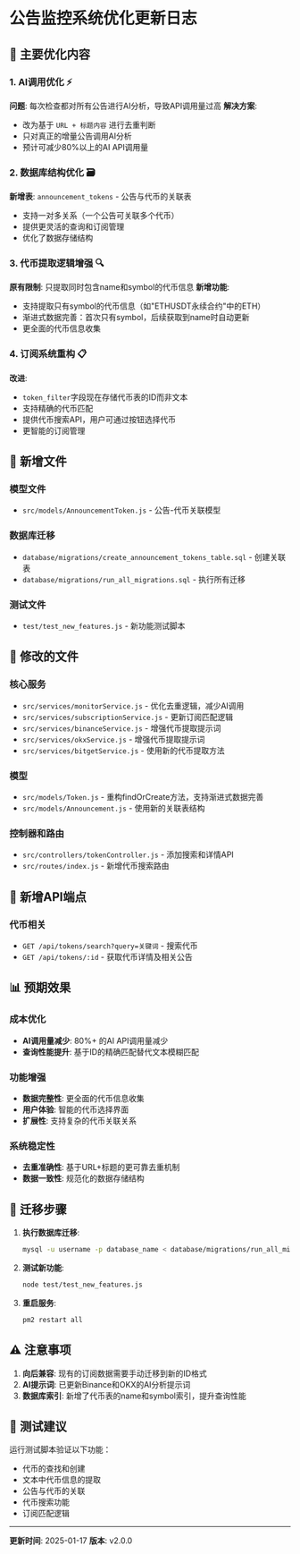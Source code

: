 # 公告监控系统优化更新日志

## 🚀 主要优化内容

### 1. AI调用优化 ⚡
**问题**: 每次检查都对所有公告进行AI分析，导致API调用量过高
**解决方案**: 
- 改为基于 `URL + 标题内容` 进行去重判断
- 只对真正的增量公告调用AI分析
- 预计可减少80%以上的AI API调用量

### 2. 数据库结构优化 🗃️
**新增表**: `announcement_tokens` - 公告与代币的关联表
- 支持一对多关系（一个公告可关联多个代币）
- 提供更灵活的查询和订阅管理
- 优化了数据存储结构

### 3. 代币提取逻辑增强 🔍
**原有限制**: 只提取同时包含name和symbol的代币信息
**新增功能**:
- 支持提取只有symbol的代币信息（如"ETHUSDT永续合约"中的ETH）
- 渐进式数据完善：首次只有symbol，后续获取到name时自动更新
- 更全面的代币信息收集

### 4. 订阅系统重构 📋
**改进**:
- `token_filter`字段现在存储代币表的ID而非文本
- 支持精确的代币匹配
- 提供代币搜索API，用户可通过按钮选择代币
- 更智能的订阅管理

## 📁 新增文件

### 模型文件
- `src/models/AnnouncementToken.js` - 公告-代币关联模型

### 数据库迁移
- `database/migrations/create_announcement_tokens_table.sql` - 创建关联表
- `database/migrations/run_all_migrations.sql` - 执行所有迁移

### 测试文件
- `test/test_new_features.js` - 新功能测试脚本

## 🔧 修改的文件

### 核心服务
- `src/services/monitorService.js` - 优化去重逻辑，减少AI调用
- `src/services/subscriptionService.js` - 更新订阅匹配逻辑
- `src/services/binanceService.js` - 增强代币提取提示词
- `src/services/okxService.js` - 增强代币提取提示词
- `src/services/bitgetService.js` - 使用新的代币提取方法

### 模型
- `src/models/Token.js` - 重构findOrCreate方法，支持渐进式数据完善
- `src/models/Announcement.js` - 使用新的关联表结构

### 控制器和路由
- `src/controllers/tokenController.js` - 添加搜索和详情API
- `src/routes/index.js` - 新增代币搜索路由

## 🚀 新增API端点

### 代币相关
- `GET /api/tokens/search?query=关键词` - 搜索代币
- `GET /api/tokens/:id` - 获取代币详情及相关公告

## 📊 预期效果

### 成本优化
- **AI调用量减少**: 80%+ 的AI API调用量减少
- **查询性能提升**: 基于ID的精确匹配替代文本模糊匹配

### 功能增强
- **数据完整性**: 更全面的代币信息收集
- **用户体验**: 智能的代币选择界面
- **扩展性**: 支持复杂的代币关联关系

### 系统稳定性
- **去重准确性**: 基于URL+标题的更可靠去重机制
- **数据一致性**: 规范化的数据存储结构

## 🔄 迁移步骤

1. **执行数据库迁移**:
   ```bash
   mysql -u username -p database_name < database/migrations/run_all_migrations.sql
   ```

2. **测试新功能**:
   ```bash
   node test/test_new_features.js
   ```

3. **重启服务**:
   ```bash
   pm2 restart all
   ```

## ⚠️ 注意事项

1. **向后兼容**: 现有的订阅数据需要手动迁移到新的ID格式
2. **AI提示词**: 已更新Binance和OKX的AI分析提示词
3. **数据库索引**: 新增了代币表的name和symbol索引，提升查询性能

## 🧪 测试建议

运行测试脚本验证以下功能：
- 代币的查找和创建
- 文本中代币信息的提取
- 公告与代币的关联
- 代币搜索功能
- 订阅匹配逻辑

---

**更新时间**: 2025-01-17
**版本**: v2.0.0

